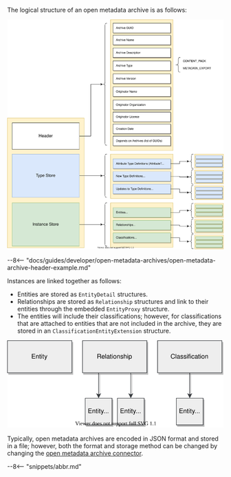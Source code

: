 <!-- SPDX-License-Identifier: CC-BY-4.0 -->
<!-- Copyright Contributors to the Egeria project. -->

The logical structure of an open metadata archive is as follows:

![Logical structure of an open metadata archive](/guides/developer/open-metadata-archives/open-metadata-archive-structure.svg)

--8<-- "docs/guides/developer/open-metadata-archives/open-metadata-archive-header-example.md"

Instances are linked together as follows:

- Entities are stored as `EntityDetail` structures.
- Relationships are stored as `Relationship` structures and link to their entities through the embedded `EntityProxy` structure.
- The entities will include their classifications; however, for classifications that are attached to entities that are not included in the archive, they are stored in an `ClassificationEntityExtension` structure.

![Instance structures in an open metadata archive](/guides/developer/open-metadata-archives/open-metadata-archive-instances.svg)

Typically, open metadata archives are encoded in JSON format and stored in a file; however, both the format and storage method can be changed by changing the [open metadata archive connector](/concepts/open-metadata-archive-store-connector).

--8<-- "snippets/abbr.md"
